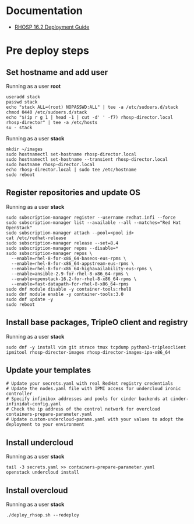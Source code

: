 # Documentation

 - [RHOSP 16.2 Deployment Guide](https://access.redhat.com/documentation/en-us/red_hat_openstack_platform/16.2/html-single/director_installation_and_usage/index)

# Pre deploy steps

## Set hostname and add user

Running as a user **root**

    useradd stack
    passwd stack
    echo "stack ALL=(root) NOPASSWD:ALL" | tee -a /etc/sudoers.d/stack
    chmod 0440 /etc/sudoers.d/stack
    echo "$(ip r g 1 | head -1 | cut -d' ' -f7) rhosp-director.local rhosp-director" | tee -a /etc/hosts
    su - stack

Running as a user **stack**

    mkdir ~/images
    sudo hostnamectl set-hostname rhosp-director.local
    sudo hostnamectl set-hostname --transient rhosp-director.local
    sudo hostname rhosp-director.local
    echo rhosp-director.local | sudo tee /etc/hostname
    sudo reboot


## Register repositories and update OS

Running as a user **stack**

    sudo subscription-manager register --username redhat.infi --force
    sudo subscription-manager list --available --all --matches="Red Hat OpenStack"
    sudo subscription-manager attach --pool=<pool id>
    cat /etc/redhat-release
    sudo subscription-manager release --set=8.4
    sudo subscription-manager repos --disable=*
    sudo subscription-manager repos \
      --enable=rhel-8-for-x86_64-baseos-eus-rpms \
      --enable=rhel-8-for-x86_64-appstream-eus-rpms \
      --enable=rhel-8-for-x86_64-highavailability-eus-rpms \
      --enable=ansible-2.9-for-rhel-8-x86_64-rpms \
      --enable=openstack-16.2-for-rhel-8-x86_64-rpms \
      --enable=fast-datapath-for-rhel-8-x86_64-rpms
    sudo dnf module disable -y container-tools:rhel8
    sudo dnf module enable -y container-tools:3.0
    sudo dnf update -y
    sudo reboot


## Install base packages, TripleO client and registry

Running as a user **stack**

    sudo dnf -y install vim git strace tmux tcpdump python3-tripleoclient ipmitool rhosp-director-images rhosp-director-images-ipa-x86_64


## Update your templates

    # Update your secrets.yaml with real RedHat registry credentials
    # Update the nodes.yaml file with IPMI access for undercloud ironic controller
    # Specify infinibox addresses and pools for cinder backends at cinder-infinidat-config.yaml
    # Check the ip address of the control network for overcloud containers-prepare-parameter.yaml
    # Update custom-undercloud-params.yaml with your values to adopt the deployment to your environment


## Install undercloud

Running as a user **stack**

    tail -3 secrets.yaml >> containers-prepare-parameter.yaml
    openstack undercloud install


## Install overcloud

Running as a user **stack**

    ./deploy_rhsop.sh --redeploy
